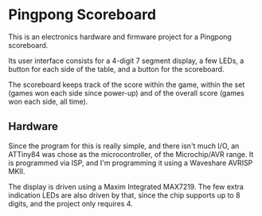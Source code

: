 # Pingpong Scoreboard

This is an electronics hardware and firmware project for a Pingpong scoreboard.

Its user interface consists for a 4-digit 7 segment display, a few LEDs, a button for each side of the table, and a button for the scoreboard.

The scoreboard keeps track of the score within the game, within the set (games won each side since power-up) and of the overall score (games won each side, all time).

## Hardware

Since the program for this is really simple, and there isn't much I/O, an ATTiny84 was chose as the microcontroller, of the Microchip/AVR range. It is programmed via ISP, and I'm programming it using a Waveshare AVRISP MKII.

The display is driven using a Maxim Integrated MAX7219. The few extra indication LEDs are also driven by that, since the chip supports up to 8 digits, and the project only requires 4.
